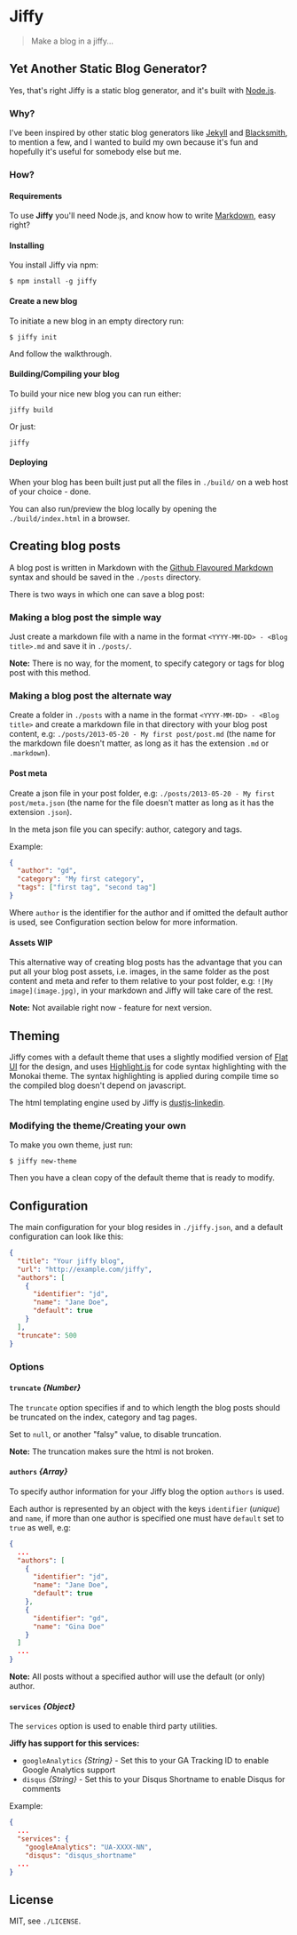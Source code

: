 Jiffy
=======

> Make a blog in a jiffy...

## Yet Another Static Blog Generator?

Yes, that's right Jiffy is a static blog generator, and it's built with [Node.js](http://nodejs.org).

### Why?

I've been inspired by other static blog generators like [Jekyll](https://github.com/mojombo/jekyll) and [Blacksmith](https://github.com/flatiron/blacksmith), to mention a few, and I wanted to build my own because it's fun and hopefully it's useful for somebody else but me.

### How?

#### Requirements

To use **Jiffy** you'll need Node.js, and know how to write [Markdown](http://daringfireball.net/projects/markdown/), easy right?

#### Installing

You install Jiffy via npm:

    $ npm install -g jiffy

#### Create a new blog

To initiate a new blog in an empty directory run:

    $ jiffy init

And follow the walkthrough.

#### Building/Compiling your blog

To build your nice new blog you can run either:

    jiffy build

Or just:

    jiffy

#### Deploying

When your blog has been built just put all the files in `./build/` on a web host of your choice - done.

You can also run/preview the blog locally by opening the `./build/index.html` in a browser.

## Creating blog posts

A blog post is written in Markdown with the [Github Flavoured Markdown](https://help.github.com/articles/github-flavored-markdown) syntax and should be saved in the `./posts` directory.

There is two ways in which one can save a blog post:

### Making a blog post the simple way

Just create a markdown file with a name in the format `<YYYY-MM-DD> - <Blog title>.md` and save it in `./posts/`.

**Note:** There is no way, for the moment, to specify category or tags for blog post with this method.

### Making a blog post the alternate way

Create a folder in `./posts` with a name in the format `<YYYY-MM-DD> - <Blog title>` and create a markdown file in that directory with your blog post content, e.g: `./posts/2013-05-20 - My first post/post.md` (the name for the markdown file doesn't matter, as long as it has the extension `.md` or `.markdown`).

#### Post meta

Create a json file in your post folder, e.g: `./posts/2013-05-20 - My first post/meta.json` (the name for the file doesn't matter as long as it has the extension `.json`).

In the meta json file you can specify: author, category and tags.

Example:

```json
{
  "author": "gd",
  "category": "My first category",
  "tags": ["first tag", "second tag"]
}
```

Where `author` is the identifier for the author and if omitted the default author is used, see Configuration section below for more information.

#### Assets **WIP**

This alternative way of creating blog posts has the advantage that you can put all your blog post assets, i.e. images, in the same folder as the post content and meta and refer to them relative to your post folder, e.g: `![My image](image.jpg)`, in your markdown and Jiffy will take care of the rest.

**Note:** Not available right now - feature for next version.

## Theming

Jiffy comes with a default theme that uses a slightly modified version of [Flat UI](http://designmodo.github.io/Flat-UI/) for the design, and uses [Highlight.js](http://softwaremaniacs.org/soft/highlight/en/) for code syntax highlighting with the Monokai theme. The syntax highlighting is applied during compile time so the compiled blog doesn't depend on javascript.

The html templating engine used by Jiffy is [dustjs-linkedin](http://linkedin.github.io/dustjs/).

### Modifying the theme/Creating your own

To make you own theme, just run:

    $ jiffy new-theme

Then you have a clean copy of the default theme that is ready to modify.

## Configuration

The main configuration for your blog resides in `./jiffy.json`, and a default configuration can look like this:

```json
{
  "title": "Your jiffy blog",
  "url": "http://example.com/jiffy",
  "authors": [
    {
      "identifier": "jd",
      "name": "Jane Doe",
      "default": true
    }
  ],
  "truncate": 500
}
```

### Options

#### `truncate` *{Number}*

The `truncate` option specifies if and to which length the blog posts should be truncated on the index, category and tag pages.

Set to `null`, or another "falsy" value, to disable truncation.

**Note:** The truncation makes sure the html is not broken.

#### `authors` *{Array}*

To specify author information for your Jiffy blog the option `authors` is used.

Each author is represented by an object with the keys `identifier` (*unique*) and `name`, if more than one author is specified one must have `default` set to `true` as well, e.g:

```json
{
  ...
  "authors": [
    {
      "identifier": "jd",
      "name": "Jane Doe",
      "default": true
    },
    {
      "identifier": "gd",
      "name": "Gina Doe"
    }
  ]
  ...
}
```

**Note:** All posts without a specified author will use the default (or only) author.

#### `services` *{Object}*

The `services` option is used to enable third party utilities.

**Jiffy has support for this services:**

* `googleAnalytics` *{String}* - Set this to your GA Tracking ID to enable Google Analytics support
* `disqus` *{String}* - Set this to your Disqus Shortname to enable Disqus for comments

Example:

```json
{
  ...
  "services": {
    "googleAnalytics": "UA-XXXX-NN",
    "disqus": "disqus_shortname"
  ...
}
```

## License

MIT, see `./LICENSE`.
